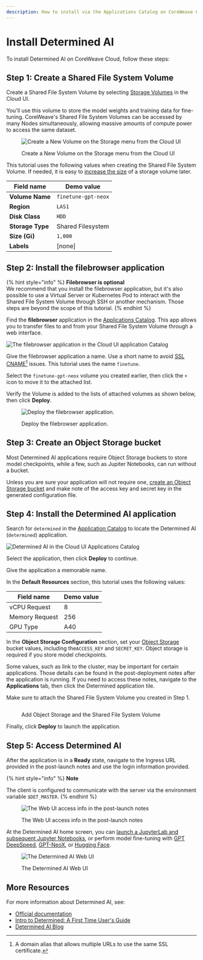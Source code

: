 ```yaml
---
description: How to install via the Applications Catalog on CoreWeave Cloud
---
```


# Install Determined AI

To install Determined AI on CoreWeave Cloud, follow these steps:

## Step 1: Create a Shared File System Volume

Create a Shared File System Volume by selecting [Storage Volumes](https://cloud.coreweave.com/storage) in the Cloud UI.

You'll use this volume to store the model weights and training data for fine-tuning. CoreWeave's Shared File System Volumes can be accessed by many Nodes simultaneously, allowing massive amounts of compute power to access the same dataset.

<figure><img src="../../.gitbook/assets/Screen Shot 2022-07-26 at 4.14.13 PM.png" alt="Create a New Volume on the Storage menu from the Cloud UI"><figcaption><p>Create a New Volume on the Storage menu from the Cloud UI</p></figcaption></figure>

This tutorial uses the following values when creating the Shared File System Volume. If needed, it is easy to [increase the size](https://docs.coreweave.com/coreweave-kubernetes/storage#resizing) of a storage volume later.

| Field name       | Demo value          |
| ---------------- | ------------------- |
| **Volume Name**  | `finetune-gpt-neox` |
| **Region**       | `LAS1`              |
| **Disk Class**   | `HDD`               |
| **Storage Type** | Shared Filesystem   |
| **Size (Gi)**    | `1,000`             |
| **Labels**       | \[none]             |

## **Step 2: Install the filebrowser application**

{% hint style="info" %}
**Filebrowser is optional**\
We recommend that you install the filebrowser application, but it's also possible to use a Virtual Server or Kubernetes Pod to interact with the Shared File System Volume through SSH or another mechanism. Those steps are beyond the scope of this tutorial.
{% endhint %}

Find the **filebrowser** application in the [Applications Catalog](https://apps.coreweave.com/). This app allows you to transfer files to and from your Shared File System Volume through a web interface.

![The filebrowser application in the Cloud UI application Catalog](<../../.gitbook/assets/Screen Shot 2022-07-26 at 4.10.34 PM.png>)

Give the filebrowser application a name. Use a short name to avoid [SSL CNAME](#user-content-fn-1)[^1] issues. This tutorial uses the name `finetune`.&#x20;

Select the `finetune-gpt-neox` volume you created earlier, then click the `+` icon to move it to the attached list.

Verify the Volume is added to the lists of attached volumes as shown below, then click **Deploy**.

<figure><img src="../../.gitbook/assets/filebrowser2.png" alt="Deploy the filebrowser application."><figcaption><p>Deploy the filebrowser application.</p></figcaption></figure>

## Step 3: Create an Object Storage bucket

Most Determined AI applications require Object Storage buckets to store model checkpoints, while a few, such as Jupiter Notebooks, can run without a bucket.&#x20;

Unless you are sure your application will not require one, [create an Object Storage bucket](../../storage/object-storage.md) and make note of the access key and secret key in the generated configuration file.

## Step 4: Install the Determined AI application

Search for `determined` in the [Application Catalog](https://apps.coreweave.com/) to locate the Determined AI (`determined`) application.&#x20;

![Determined AI in the Cloud UI Applications Catalog](<../../.gitbook/assets/Screen Shot 2022-07-26 at 4.06.24 PM.png>)

Select the application, then click **Deploy** to continue.

Give the application a memorable name.&#x20;

In the **Default Resources** section, this tutorial uses the following values:

| Field name     | Demo value |
| -------------- | ---------- |
| vCPU Request   | 8          |
| Memory Request | 256        |
| GPU Type       | A40        |

In the **Object Storage Configuration** section, set your [Object Storage](../../storage/object-storage.md) bucket values, including the`ACCESS_KEY` and `SECRET_KEY`. Object storage is required if you store model checkpoints.

Some values, such as link to the cluster, may be important for certain applications. Those details can be found in the post-deployment notes after the application is running. If you need to access these notes, navigate to the **Applications** tab, then click the Determined application tile.

Make sure to attach the Shared File System Volume you created in Step 1.&#x20;

<figure><img src="../../.gitbook/assets/image5.png" alt=""><figcaption><p>Add Object Storage and the Shared File System Volume</p></figcaption></figure>

Finally, click **Deploy** to launch the application.

## Step 5: Access Determined AI

After the application is in a **Ready** state, navigate to the Ingress URL provided in the post-launch notes and use the login information provided.&#x20;

{% hint style="info" %}
**Note**

The client is configured to communicate with the server via the environment variable `$DET_MASTER`.
{% endhint %}

<figure><img src="../../.gitbook/assets/image (5) (5).png" alt="The Web UI access info in the post-launch notes"><figcaption><p>The Web UI access info in the post-launch notes</p></figcaption></figure>

At the Determined AI home screen, you can [launch a JupyterLab and subsequent Jupyter Notebooks](../../machine-learning-and-ai/training/determined-ai/launch-jupyter-notebook-on-coreweave-via-determined-ai.md), or perform model fine-tuning with [GPT DeepSpeed](../../machine-learning-and-ai/training/determined-ai/launch-gpt-deepspeed-models-using-determinedai.md), [GPT-NeoX](gpt-neox.md), or [Hugging Face](../../machine-learning-and-ai/training/determined-ai/finetuning-huggingface-llms-with-determined-ai-and-deepspeed.md).

<figure><img src="../../.gitbook/assets/image (3) (1) (2).png" alt="The Determined AI Web UI"><figcaption><p>The Determined AI Web UI</p></figcaption></figure>

## More Resources

For more information about Determined AI, see:

* [Official documentation](https://docs.determined.ai/latest/)
* [Intro to Determined: A First Time User's Guide](https://www.determined.ai/blog/intro-to-determined)
* [Determined AI Blog](https://www.determined.ai/blog)

[^1]: A domain alias that allows multiple URLs to use the same SSL certificate.
